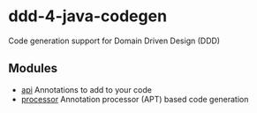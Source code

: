 # ddd-4-java-codegen
Code generation support for Domain Driven Design (DDD)

## Modules
* [api](api) Annotations to add to your code 
* [processor](processor) Annotation processor (APT) based code generation